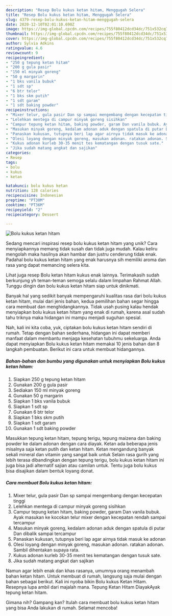 ```yaml
---
description: "Resep Bolu kukus ketan hitam, Menggugah Selera"
title: "Resep Bolu kukus ketan hitam, Menggugah Selera"
slug: 4379-resep-bolu-kukus-ketan-hitam-menggugah-selera
date: 2020-12-10T02:01:10.690Z
image: https://img-global.cpcdn.com/recipes/755f80412dcd34dc/751x532cq70/bolu-kukus-ketan-hitam-foto-resep-utama.jpg
thumbnail: https://img-global.cpcdn.com/recipes/755f80412dcd34dc/751x532cq70/bolu-kukus-ketan-hitam-foto-resep-utama.jpg
cover: https://img-global.cpcdn.com/recipes/755f80412dcd34dc/751x532cq70/bolu-kukus-ketan-hitam-foto-resep-utama.jpg
author: Sylvia Adkins
ratingvalue: 4.6
reviewcount: 9
recipeingredient:
- "250 g tepung ketan hitam"
- "200 g gula pasir"
- "150 ml minyak goreng"
- "50 g margarin"
- "1 bks vanila bubuk"
- "1 sdt sp"
- "6 btr telor"
- "1 bks skm putih"
- "1 sdt garam"
- "1 sdt baking powder"
recipeinstructions:
- "Mixer telur, gula pasir Dan sp sampai mengembang dengan kecepatan tinggi"
- "Lelehkan mentega di campur minyak goreng sisihkan"
- "Campur tepung ketan hitam, baking powder, garam Dan vanila bubuk. Ayak masukan ke kocokan telur mixer dengan kecepatan rendah sampai tercampur"
- "Masukan minyak goreng, kedalam adonan aduk dengan spatula di putar Dan dibalik sampai tercampur"
- "Panaskan kukusan, tutupnya beri lap agar airnya tidak masuk ke adonan"
- "Olesi loyang dengan minyak goreng, masukan adonan. ratakan adonan. Sambil dihentakan supaya rata."
- "Kukus adonan kurleb 30-35 menit tes kematangan dengan tusuk sate."
- "Jika sudah matang angkat dan sajikan"
categories:
- Resep
tags:
- bolu
- kukus
- ketan

katakunci: bolu kukus ketan 
nutrition: 128 calories
recipecuisine: Indonesian
preptime: "PT30M"
cooktime: "PT36M"
recipeyield: "2"
recipecategory: Dessert

---
```



![Bolu kukus ketan hitam](https://img-global.cpcdn.com/recipes/755f80412dcd34dc/751x532cq70/bolu-kukus-ketan-hitam-foto-resep-utama.jpg)

Sedang mencari inspirasi resep bolu kukus ketan hitam yang unik? Cara menyiapkannya memang tidak susah dan tidak juga mudah. Kalau keliru mengolah maka hasilnya akan hambar dan justru cenderung tidak enak. Padahal bolu kukus ketan hitam yang enak harusnya sih memiliki aroma dan rasa yang dapat memancing selera kita.

Lihat juga resep Bolu ketan hitam kukus enak lainnya. Terimakasih sudah berkunjung yh teman-teman semoga selalu dalam limpahan Rahmat Allah. Tunggu dingin dan bolu kukus ketan hitam siap untuk dinikmati.

Banyak hal yang sedikit banyak mempengaruhi kualitas rasa dari bolu kukus ketan hitam, mulai dari jenis bahan, kedua pemilihan bahan segar hingga cara membuat dan menghidangkannya. Tidak usah pusing kalau hendak menyiapkan bolu kukus ketan hitam yang enak di rumah, karena asal sudah tahu triknya maka hidangan ini mampu menjadi suguhan spesial.


Nah, kali ini kita coba, yuk, ciptakan bolu kukus ketan hitam sendiri di rumah. Tetap dengan bahan sederhana, hidangan ini dapat memberi manfaat dalam membantu menjaga kesehatan tubuhmu sekeluarga. Anda dapat menyiapkan Bolu kukus ketan hitam memakai 10 jenis bahan dan 8 langkah pembuatan. Berikut ini cara untuk membuat hidangannya.

<!--inarticleads1-->

##### Bahan-bahan dan bumbu yang digunakan untuk menyiapkan Bolu kukus ketan hitam:

1. Siapkan 250 g tepung ketan hitam
1. Gunakan 200 g gula pasir
1. Sediakan 150 ml minyak goreng
1. Gunakan 50 g margarin
1. Siapkan 1 bks vanila bubuk
1. Siapkan 1 sdt sp
1. Gunakan 6 btr telor
1. Siapkan 1 bks skm putih
1. Siapkan 1 sdt garam
1. Gunakan 1 sdt baking powder


Masukkan tepung ketan hitam, tepung terigu, tepung maizena dan baking powder ke dalam adonan dengan cara diayak. Ketan ada beberapa jenis misalnya saja ketan putih dan ketan hitam. Ketan mengandung banyak sekali mineral dan vitamin yang sangat baik untuk Selain rasa gurih yang lebih terasa dibandingkan dengan tepung terigu, bolu kukus ketan hitam ini juga bisa jadi alternatif sajian atau camilan untuk. Tentu juga bolu kukus bisa disajikan dalam bentuk loyang donat. 

<!--inarticleads2-->

##### Cara membuat Bolu kukus ketan hitam:

1. Mixer telur, gula pasir Dan sp sampai mengembang dengan kecepatan tinggi
1. Lelehkan mentega di campur minyak goreng sisihkan
1. Campur tepung ketan hitam, baking powder, garam Dan vanila bubuk. Ayak masukan ke kocokan telur mixer dengan kecepatan rendah sampai tercampur
1. Masukan minyak goreng, kedalam adonan aduk dengan spatula di putar Dan dibalik sampai tercampur
1. Panaskan kukusan, tutupnya beri lap agar airnya tidak masuk ke adonan
1. Olesi loyang dengan minyak goreng, masukan adonan. ratakan adonan. Sambil dihentakan supaya rata.
1. Kukus adonan kurleb 30-35 menit tes kematangan dengan tusuk sate.
1. Jika sudah matang angkat dan sajikan


Namun agar lebih enak dan khas rasanya, umumnya orang menambah bahan ketan hitam. Untuk membuat di rumah, langsung saja mulai dengan bahan sebagai berikut. Kali ini nyoba bikin Bolu kukus Ketan Hitam. Resepnya lupa ambil dari majalah mana. Tepung Ketan Hitam DiayakAyak tepung ketan hitam. 

Gimana nih? Gampang kan? Itulah cara membuat bolu kukus ketan hitam yang bisa Anda lakukan di rumah. Selamat mencoba!
